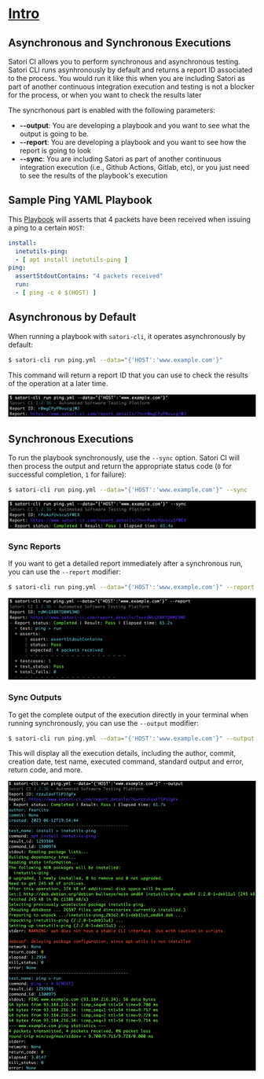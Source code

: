 # [Intro](README.md)
## Asynchronous and Synchronous Executions

Satori CI allows you to perform synchronous and asynchronous testing. Satori CLI runs asynhronously by default and returns a report ID associated to the process. You would run it like this when you are including Satori as part of another continuous integration execution and testing is not a blocker for the process, or when you want to check the results later

The syncrhonous part is enabled with the following parameters: 
- **--output**: 
  You are developing a playbook and you want to see what the output is going to be.
- **--report**: 
  You are developing a playbook and you want to see how the report is going to look
- **--sync**:
  You are including Satori as part of another continuous integration execution (i.e., Github Actions, Gitlab, etc), or
  you just need to see the results of the playbook's execution


## Sample Ping YAML Playbook

This [Playbook](examples/ping.yml) will asserts that 4 packets have been received when issuing a ping to a certain `HOST`:

```yaml
install:
  inetutils-ping:
  - [ apt install inetutils-ping ]
ping:
  assertStdoutContains: "4 packets received"
  run:
  - [ ping -c 4 $(HOST) ]
```

## Asynchronous by Default

When running a playbook with `satori-cli`, it operates asynchronously by default:

```bash
$ satori-cli run ping.yml --data="{'HOST':'www.example.com'}"  
```

This command will return a report ID that you can use to check the results of the operation at a later time.

![Asynchronous Execution](img/async.png)

## Synchronous Executions

To run the playbook synchronously, use the `--sync` option. Satori CI will then process the output and return the appropriate status code (`0` for successful completion, `1` for failure):

```bash
$ satori-cli run ping.yml --data="{'HOST':'www.example.com'}" --sync
```

![Synchronous Execution](img/sync.png)

### Sync Reports

If you want to get a detailed report immediately after a synchronous run, you can use the `--report` modifier:

```bash
$ satori-cli run ping.yml --data="{'HOST':'www.example.com'}" --report
```

![Synchronous Report](img/sync-report.png)

### Sync Outputs

To get the complete output of the execution directly in your terminal when running synchronously, you can use the `--output` modifier:

```bash
$ satori-cli run ping.yml --data="{'HOST':'www.example.com'}" --output
```

This will display all the execution details, including the author, commit, creation date, test name, executed command, standard output and error, return code, and more.

![Synchronous Report](img/sync-output.png)
